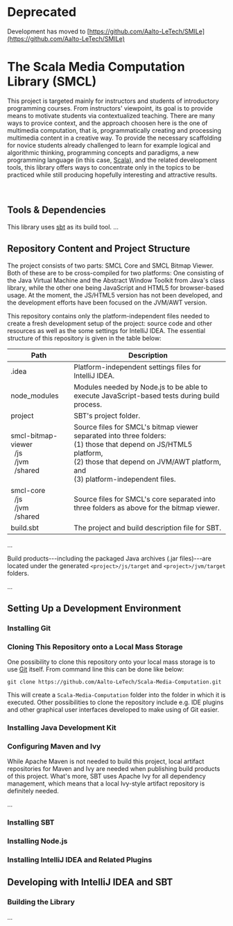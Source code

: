 # Deprecated

Development has moved to [https://github.com/Aalto-LeTech/SMILe](https://github.com/Aalto-LeTech/SMILe)

# The Scala Media Computation Library (SMCL)

This project is targeted mainly for instructors and students of introductory programming courses. From instructors' viewpoint, its goal is to provide means to motivate students via contextualized teaching. There are many ways to provice context, and the approach choosen here is the one of multimedia computation, that is, programmatically creating and processing multimedia content in a creative way. To provide the necessary scaffolding for novice students already challenged to learn for example logical and algorithmic thinking, programming concepts and paradigms, a new programming language (in this case, [Scala](http://www.scala-lang.org/)), and the related development tools, this library offers ways to concentrate only in the topics to be practiced while still producing hopefully interesting and attractive results.

<br />



## Tools & Dependencies

This library uses [sbt](http://www.scala-sbt.org/) as its build tool. 
...



## Repository Content and Project Structure

The project consists of two parts: SMCL Core and SMCL Bitmap Viewer. Both of these are to be cross-compiled for two platforms: One consisting of the Java Virtual Machine and the Abstract Window Toolkit from Java's class library, while the other one being JavaScript and HTML5 for browser-based usage. At the moment, the JS/HTML5 version has not been developed, and the development efforts have been focused on the JVM/AWT version.

This repository contains only the platform-independent files needed to create a fresh development setup of the project: source code and other resources as well as the some settings for IntelliJ IDEA. The essential structure of this repository is given in the table below:

| Path                                                               | Description |
| ------------------------------------------------------------------ | ----------- |
| .idea          | Platform-independent settings files for IntelliJ IDEA. |
| node_modules   | Modules needed by Node.js to be able to execute JavaScript-based tests during build process. |
| project        | SBT's project folder. |
| smcl-bitmap-viewer<br />&nbsp;&nbsp;/js<br />&nbsp;&nbsp;/jvm<br />&nbsp;&nbsp;/shared | Source files for SMCL's bitmap viewer separated into three folders:<br />(1) those that depend on JS/HTML5 platform,<br />(2) those that depend on JVM/AWT platform, and<br />(3) platform-independent files. |
| smcl-core<br />&nbsp;&nbsp;/js<br />&nbsp;&nbsp;/jvm<br />&nbsp;&nbsp;/shared | Source files for SMCL's core separated into three folders as above for the bitmap viewer. |
| build.sbt      | The project and build description file for SBT. |

...

Build products---including the packaged Java archives (.jar files)---are located under the generated `<project>/js/target` and `<project>/jvm/target` folders.

...



## Setting Up a Development Environment

### Installing Git

### Cloning This Repository onto a Local Mass Storage

One possibility to clone this repository onto your local mass storage is to use [Git](https://git-scm.com/) itself. From command line this can be done like below:
```
git clone https://github.com/Aalto-LeTech/Scala-Media-Computation.git
```
This will create a `Scala-Media-Computation` folder into the folder in which it is executed. Other possibilities to clone the repository include e.g. IDE plugins and other graphical user interfaces developed to make using of Git easier.

### Installing Java Development Kit

### Configuring Maven and Ivy

While Apache Maven is not needed to build this project, local artifact repositories for Maven and Ivy are needed when publishing build products of this project. What's more, SBT uses Apache Ivy for all dependency management, which means that a local Ivy-style artifact repository is definitely needed.

...

### Installing SBT

### Installing Node.js

### Installing IntelliJ IDEA and Related Plugins






## Developing with IntelliJ IDEA and SBT

### Building the Library

...
